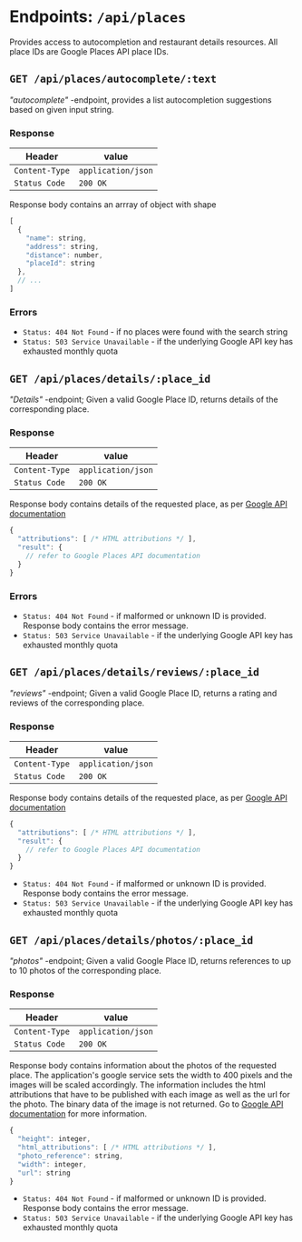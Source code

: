 Endpoints: `/api/places`
=============================

Provides access to autocompletion and restaurant details resources. All place IDs are Google Places API place IDs.


`GET /api/places/autocomplete/:text`
-----------------------
*"autocomplete"* -endpoint, provides a list autocompletion suggestions based on given input string.

### Response

| Header         | value              |
| -------------- | ------------------ |
| `Content-Type` | `application/json` |
| `Status Code`  | `200 OK`           |

Response body contains an arrray of object with shape
```js
[
  {
    "name": string,
    "address": string,
    "distance": number,
    "placeId": string
  },
  // ...
]
```

### Errors
 - `Status: 404 Not Found` - if no places were found with the search string
 - `Status: 503 Service Unavailable` - if the underlying Google API key has exhausted monthly quota


`GET /api/places/details/:place_id`
--------------------------
*"Details"* -endpoint; Given a valid Google Place ID, returns details of the corresponding place.

### Response
| Header         | value              |
| -------------- | ------------------ |
| `Content-Type` | `application/json` |
| `Status Code`  | `200 OK`           |

Response body contains details of the requested place, as per [Google API documentation](https://developers.google.com/places/web-service/details#fields)

```js
{
  "attributions": [ /* HTML attributions */ ],
  "result": {
    // refer to Google Places API documentation
  }
}
```

### Errors
 - `Status: 404 Not Found` - if malformed or unknown ID is provided. Response body contains the error message.
 - `Status: 503 Service Unavailable` - if the underlying Google API key has exhausted monthly quota


`GET /api/places/details/reviews/:place_id`
--------------------------
*"reviews"* -endpoint; Given a valid Google Place ID, returns a rating and reviews of the corresponding place.

### Response
| Header         | value              |
| -------------- | ------------------ |
| `Content-Type` | `application/json` |
| `Status Code`  | `200 OK`           |

Response body contains details of the requested place, as per [Google API documentation](https://developers.google.com/places/web-service/details#fields)

```js
{
  "attributions": [ /* HTML attributions */ ],
  "result": {
    // refer to Google Places API documentation
  }
}
```

 - `Status: 404 Not Found` - if malformed or unknown ID is provided. Response body contains the error message.
 - `Status: 503 Service Unavailable` - if the underlying Google API key has exhausted monthly quota


`GET /api/places/details/photos/:place_id`
--------------------------
*"photos"* -endpoint; Given a valid Google Place ID, returns references to up to 10 photos of the corresponding place.

### Response
| Header         | value              |
| -------------- | ------------------ |
| `Content-Type` | `application/json` |
| `Status Code`  | `200 OK`           |

Response body contains information about the photos of the requested place. The application's google service sets the width to 400 pixels and the images will be scaled accordingly. The information includes the html attributions that have to be published with each image as well as the url for the photo. The binary data of the image is not returned. Go to [Google API documentation](https://developers.google.com/places/web-service/photos) for more information.

```js
{
  "height": integer,
  "html_attributions": [ /* HTML attributions */ ],
  "photo_reference": string,
  "width": integer,
  "url": string 
}
```

 - `Status: 404 Not Found` - if malformed or unknown ID is provided. Response body contains the error message.
 - `Status: 503 Service Unavailable` - if the underlying Google API key has exhausted monthly quota
